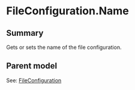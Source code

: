 # FileConfiguration.Name

## Summary

Gets or sets the name of the file configuration.

## Parent model

See: [FileConfiguration](FileConfiguration.md)